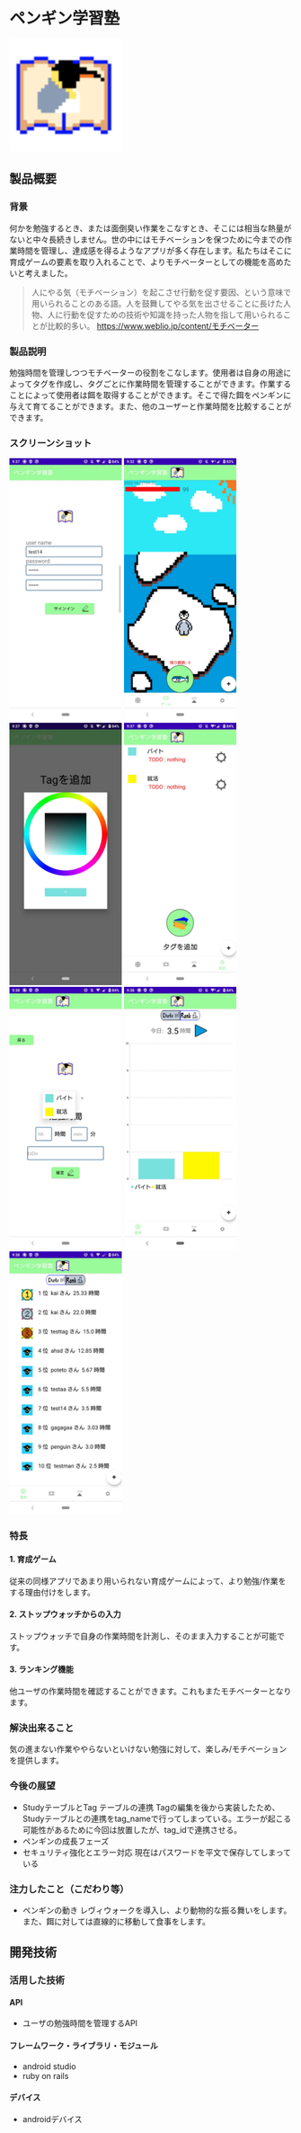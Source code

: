 # ペンギン学習塾
<img src="images/icon.png" width="200px">

## 製品概要
### 背景
何かを勉強するとき、または面倒臭い作業をこなすとき、そこには相当な熱量がないと中々長続きしません。世の中にはモチベーションを保つために今までの作業時間を管理し、達成感を得るようなアプリが多く存在します。私たちはそこに育成ゲームの要素を取り入れることで、よりモチベーターとしての機能を高めたいと考えました。
>人にやる気（モチベーション）を起こさせ行動を促す要因、という意味で用いられることのある語。人を鼓舞してやる気を出させることに長けた人物、人に行動を促すための技術や知識を持った人物を指して用いられることが比較的多い。
>https://www.weblio.jp/content/モチベーター
### 製品説明
勉強時間を管理しつつモチベーターの役割をこなします。使用者は自身の用途によってタグを作成し、タグごとに作業時間を管理することができます。作業することによって使用者は餌を取得することができます。そこで得た餌をペンギンに与えて育てることができます。また、他のユーザーと作業時間を比較することができます。
### スクリーンショット
<img src="images/111640.jpg" width="200px"> <img src="images/111641.jpg" width="200px"> <img src="images/111642.jpg" width="200px">
<img src="images/111643.jpg" width="200px">
<img src="images/111644.jpg" width="200px">
<img src="images/111645.jpg" width="200px">
<img src="images/111646.jpg" width="200px">
### 特長
#### 1. 育成ゲーム
従来の同様アプリであまり用いられない育成ゲームによって、より勉強/作業をする理由付けをします。
#### 2. ストップウォッチからの入力
ストップウォッチで自身の作業時間を計測し、そのまま入力することが可能です。
#### 3. ランキング機能
他ユーザの作業時間を確認することができます。これもまたモチベーターとなります。

### 解決出来ること
気の進まない作業ややらないといけない勉強に対して、楽しみ/モチベーションを提供します。
### 今後の展望
* StudyテーブルとTag テーブルの連携
Tagの編集を後から実装したため、Studyテーブルとの連携をtag_nameで行ってしまっている。エラーが起こる可能性があるために今回は放置したが、tag_idで連携させる。
* ペンギンの成長フェーズ
* セキュリティ強化とエラー対応
現在はパスワードを平文で保存してしまっている
### 注力したこと（こだわり等）
* ペンギンの動き
レヴィウォークを導入し、より動物的な振る舞いをします。また、餌に対しては直線的に移動して食事をします。

## 開発技術
### 活用した技術
#### API
* ユーザの勉強時間を管理するAPI

#### フレームワーク・ライブラリ・モジュール
* android studio
* ruby on rails

#### デバイス
* androidデバイス

